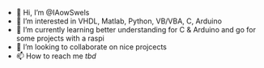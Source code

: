 - 👋 Hi, I’m @IAowSwels
- 👀 I’m interested in VHDL, Matlab, Python, VB/VBA, C, Arduino
- 🌱 I’m currently learning better understanding for C & Arduino and go for some projects with a raspi
- 💞️ I’m looking to collaborate on nice projcects
- 📫 How to reach me *tbd*

<!---
IAowSwels/IAowSwels is a ✨ special ✨ repository because its `README.md` (this file) appears on your GitHub profile.
You can click the Preview link to take a look at your changes.
--->
